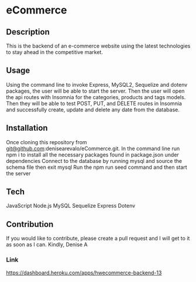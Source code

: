 # eCommerce

## Description

This is the backend of an e-commerce website using the latest technologies to stay ahead in the competitive market.

## Usage

Using the command line to invoke Express, MySQL2, Sequelize and dotenv packages, the user will be able to start the server. Then the user will open the api routes with Insomnia for the categories, products and tags models. Then they will be able to test POST, PUT, and DELETE routes in Insomnia and successfully create, update and delete any date from the database.

## Installation

Once cloning this repository from git@github.com:denisearevalo/eCommerce.git. 
In the command line run npm i to install all the necessary packages found in package.json under dependencies
Connect to the database by running mysql and source the schema file then exit mysql
Run the npm run seed command and then start the server

## Tech 

JavaScript
Node.js
MySQL
Sequelize
Express
Dotenv

## Contribution

If you would like to contribute, please create a pull request and I will get to it as soon as I can.
Kindly, 
Denise A

### Link
https://dashboard.heroku.com/apps/hwecommerce-backend-13